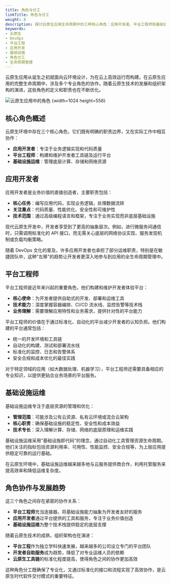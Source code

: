 ```yaml
---
title: 角色与分工
linkTitle: 角色与分工
weight: 8
description: 探讨云原生应用生命周期中的三种核心角色：应用开发者、平台工程师和基础设施运维，以及他们之间的协作关系和职责分工。
keywords:
- 云原生
- DevOps
- 平台工程
- 应用开发
- 基础设施
- 角色分工
- 生命周期管理
---
```


云原生应用从诞生之初就面向云环境设计，为在云上高效运行而构建。在云原生应用的完整生命周期中，涉及多个专业角色的协作。随着云原生技术的发展和组织架构的演进，这些角色的定义和职责也在不断优化。

![云原生应用中的角色](https://assets.jimmysong.io/images/book/kubernetes-handbook/cloud-native/roles/roles.svg)
{width=1024 height=558}

## 核心角色概述

云原生环境中存在三个核心角色，它们既有明确的职责边界，又在实际工作中相互协作：

- **应用开发者**：专注于业务逻辑实现和代码质量
- **平台工程师**：构建和维护开发者工具链及运行平台
- **基础设施运维**：管理底层计算、存储和网络资源

## 应用开发者

应用开发者是业务价值的直接创造者，主要职责包括：

- **核心任务**：编写应用代码，实现业务逻辑，处理数据流转
- **关注重点**：代码质量、性能优化、安全性和可维护性
- **技术范围**：通过高级编程语言和框架，专注于业务实现而非底层基础设施

现代云原生开发中，开发者享受到了更高的抽象层次。例如，进行微服务间通信时，只需调用标准化的 API 接口，而无需关心底层的网络协议实现、服务发现机制或负载均衡策略。

随着 DevOps 文化的普及，许多应用开发者也承担了部分运维职责，特别是在敏捷团队中，这种"左移"的趋势让开发者更深入地参与到应用的全生命周期管理中。

## 平台工程师

平台工程师是近年来兴起的重要角色，他们构建和维护开发者体验平台：

- **核心使命**：为开发者提供自助式的开发、部署和运维工具
- **技术能力**：深度掌握容器编排、CI/CD 流水线、监控告警等技术栈
- **业务理解**：需要理解应用特性和业务需求，提供针对性的平台能力

平台工程师的价值在于通过标准化、自动化的平台减少开发者的认知负担。他们构建的平台通常包括：

- 统一的开发环境和工具链
- 自动化的构建、测试和部署流水线
- 标准化的监控、日志和告警体系
- 安全合规和成本优化的最佳实践

对于特定领域的应用（如大数据处理、机器学习），平台工程师还需要具备相应的专业知识，以提供更贴合业务场景的平台服务。

## 基础设施运维

基础设施运维专注于底层资源的管理和优化：

- **管理范围**：可能涉及公有云资源、私有云环境或混合云架构
- **核心职责**：确保基础设施的稳定性、安全性和成本效益
- **技术专长**：深入理解计算、存储、网络的底层原理和运维实践

基础设施运维采用"基础设施即代码"的理念，通过自动化工具管理资源生命周期。他们关注的指标包括资源利用率、可用性、性能监控、安全合规等，为上层应用提供稳定可靠的运行基础。

在云原生环境中，基础设施运维越来越多地与云服务提供商合作，利用托管服务来提高效率和降低运维复杂度。

## 角色协作与发展趋势

这三个角色之间存在紧密的协作关系：

- **平台工程师**充当连接器，将基础设施能力抽象为开发者友好的服务
- **应用开发者**通过平台提供的工具和服务，专注于业务价值创造
- **基础设施运维**为整个技术栈提供稳定的底层支撑

随着云原生技术的成熟，组织架构也在演进：

- **平台工程**作为独立学科快速发展，越来越多的公司设立专门的平台团队
- **开发者自助服务**成为趋势，降低了对专业运维人员的依赖
- **云原生工具链**的标准化程度提高，使得角色之间的协作更加高效

这种角色分工既确保了专业化，又通过标准化的接口和流程实现了高效协作，是云原生时代软件交付模式的重要特征。
